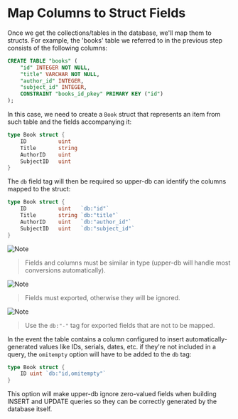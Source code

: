 # Map Columns to Struct Fields

Once we get the collections/tables in the database, we'll map them to structs. For 
example, the 'books' table we referred to in the previous step consists of the 
following columns:

```sql
CREATE TABLE "books" (
	"id" INTEGER NOT NULL,
	"title" VARCHAR NOT NULL,
	"author_id" INTEGER,
	"subject_id" INTEGER,
	CONSTRAINT "books_id_pkey" PRIMARY KEY ("id")
);
```

In this case, we need to create a `Book` struct that represents an item from such
table and the fields accompanying it:

```go
type Book struct {
	ID          uint
	Title       string
	AuthorID    uint
	SubjectID   uint
}
```

The `db` field tag will then be required so upper-db can identify the columns
mapped to the struct:

```go
type Book struct {
	ID          uint   `db:"id"`
	Title       string `db:"title"`
	AuthorID    uint   `db:"author_id"`
	SubjectID   uint   `db:"subject_id"`
}
```

![Note](https://github.com/LizGoro90/db-tour/tree/master/static/img)
> Fields and columns must be similar in type (upper-db will handle most conversions
> automatically).

![Note](https://github.com/LizGoro90/db-tour/tree/master/static/img)
> Fields must exported, otherwise they will be ignored.

![Note](https://github.com/LizGoro90/db-tour/tree/master/static/img)
> Use the `db:"-"` tag for exported fields that are not to be mapped.

In the event the table contains a column configured to insert automatically-generated values like IDs, serials, dates, etc. if they're not included in a query, the
`omitempty` option will have to be added to the `db` tag:

```go
type Book struct {
	ID uint `db:"id,omitempty"`
}
```

This option will make upper-db ignore zero-valued fields when
building INSERT and UPDATE queries so they can be correctly generated by
the database itself.

<!--

The following table describes all available options for `db` tags.

| Option           | Description                                     |
| :--------------- | :---------------------------------------------- |
| `omitempty`      | The field is skipped when zero |
-->
